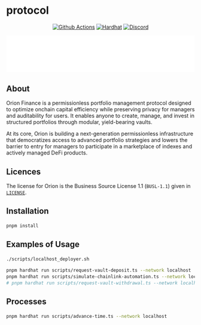 # protocol 

<div align="center">

[![Github Actions][gha-badge]][gha] [![Hardhat][hardhat-badge]][hardhat] [![Discord][discord-badge]][discord]

</div>

[gha]: https://github.com/OrionFinanceAI/protocol/actions
[gha-badge]: https://github.com/OrionFinanceAI/protocol/actions/workflows/ci.yml/badge.svg
[hardhat]: https://hardhat.org/
[hardhat-badge]: https://img.shields.io/badge/Built%20with-Hardhat-FFDB1C.svg
[discord]: https://discord.gg/8bAXxPSPdw
[discord-badge]: https://img.shields.io/badge/discord-join%20chat-5865F2?logo=discord&logoColor=white

![orion](./assets/OF_lockup_white.png)


## About

Orion Finance is a permissionless portfolio management protocol designed to optimize onchain capital efficiency while preserving privacy for managers and auditability for users. It enables anyone to create, manage, and invest in structured portfolios through modular, yield-bearing vaults. 

At its core, Orion is building a next-generation permissionless infrastructure that democratizes access to advanced portfolio strategies and lowers the barrier to entry for managers to participate in a marketplace of indexes and actively managed DeFi products.

## Licences

The license for Orion is the Business Source License 1.1 (`BUSL-1.1`) given in [`LICENSE`](./LICENSE).

## Installation

```bash
pnpm install
```

## Examples of Usage

```bash
./scripts/localhost_deployer.sh
```

```bash
pnpm hardhat run scripts/request-vault-deposit.ts --network localhost
pnpm hardhat run scripts/simulate-chainlink-automation.ts --network localhost
# pnpm hardhat run scripts/request-vault-withdrawal.ts --network localhost
```

## Processes

```bash
pnpm hardhat run scripts/advance-time.ts --network localhost
```
